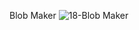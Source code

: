 Blob Maker
![18-Blob Maker](https://github.com/rabiaztoprak/JAVASCRIPT-PROJECTS/assets/80384765/72742b3c-1855-42ec-9498-756cc99b7dfd)
